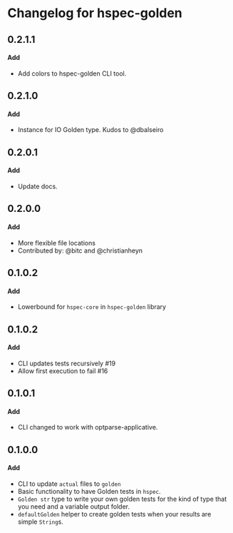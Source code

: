 # Changelog for hspec-golden
## 0.2.1.1
#### Add
* Add colors to hspec-golden CLI tool.

## 0.2.1.0
#### Add
* Instance for IO Golden type. Kudos to @dbalseiro

## 0.2.0.1
#### Add
* Update docs.

## 0.2.0.0
#### Add
* More flexible file locations
* Contributed by: @bitc and @christianheyn

## 0.1.0.2
#### Add
* Lowerbound for `hspec-core` in `hspec-golden` library

## 0.1.0.2
#### Add
* CLI updates tests recursively #19
* Allow first execution to fail #16

## 0.1.0.1
#### Add
* CLI changed to work with optparse-applicative.

## 0.1.0.0
#### Add
* CLI to update `actual` files to `golden`
* Basic functionality to have Golden tests in `hspec`.
* `Golden str` type to write your own golden tests for the kind of
type that you need and a variable output folder.
* `defaultGolden` helper to create golden tests when your results are simple `String`s.
